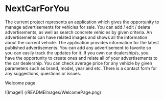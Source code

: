 # NextCarForYou
The current project represents an application which gives the opportunity to manage advertisements for vehicles for sale.
You can add / edit / delete advertisements, as well as search concrete vehicles by given criteria.
An advertisements can have related images and shows all the information about the current vehicle.
The application provides information for the latest published advertisements.
You can add any advertisement to favorite so you can easily track the updates for it.
If you own car dealership/s, you have the opportunity to create ones and relate all of your advertisements to the car dealership.
You can check average price for any vehicle by given parameters such as brand, model, year and etc.
There is a contact form for any suggestions, questions or issues.

Welcome page

![Image!] (/READMEImages/WelcomePage.png)
